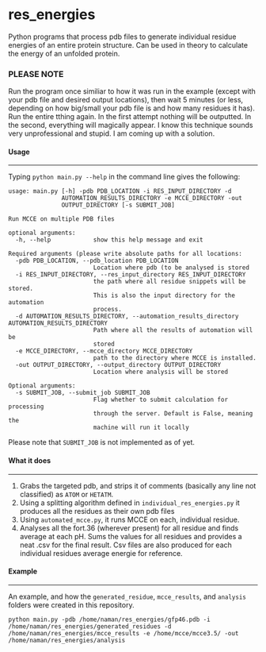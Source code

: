 # res_energies
Python programs that process pdb files to generate individual residue energies of an entire protein structure. Can be used in theory to calculate the energy of an unfolded protein.

### PLEASE NOTE
Run the program once similiar to how it was run in the example (except with your pdb file and desired output locations), then wait 5 minutes (or less, depending on how big/small your pdb file is and how many residues it has). Run the entire tthing again. In the first attempt nothing will be outputted. In the second, everything will magically appear. I know this technique sounds very unprofessional and stupid. I am coming up with a solution.  

#### Usage
---
Typing `python main.py --help` in the command line gives the following:
```
usage: main.py [-h] -pdb PDB_LOCATION -i RES_INPUT_DIRECTORY -d
               AUTOMATION_RESULTS_DIRECTORY -e MCCE_DIRECTORY -out
               OUTPUT_DIRECTORY [-s SUBMIT_JOB]

Run MCCE on multiple PDB files

optional arguments:
  -h, --help            show this help message and exit

Required arguments (please write absolute paths for all locations:
  -pdb PDB_LOCATION, --pdb_location PDB_LOCATION
                        Location where pdb (to be analysed is stored
  -i RES_INPUT_DIRECTORY, --res_input_directory RES_INPUT_DIRECTORY
                        the path where all residue snippets will be stored.
                        This is also the input directory for the automation
                        process.
  -d AUTOMATION_RESULTS_DIRECTORY, --automation_results_directory AUTOMATION_RESULTS_DIRECTORY
                        Path where all the results of automation will be
                        stored
  -e MCCE_DIRECTORY, --mcce_directory MCCE_DIRECTORY
                        path to the directory where MCCE is installed.
  -out OUTPUT_DIRECTORY, --output_directory OUTPUT_DIRECTORY
                        Location where analysis will be stored

Optional arguments:
  -s SUBMIT_JOB, --submit_job SUBMIT_JOB
                        Flag whether to submit calculation for processing
                        through the server. Default is False, meaning the
                        machine will run it locally
```
Please note that `SUBMIT_JOB` is not implemented as of yet.

#### What it does
---

1. Grabs the targeted pdb, and strips it of comments (basically any line not classified) as `ATOM` or `HETATM`.
2. Using a splitting algorithm defined in `individual_res_energies.py` it produces all the residues as their own pdb files 
3. Using `automated_mcce.py`, it runs MCCE on each, individual residue.
4. Analyses all the fort.36 (wherever present) for all residue and finds average at each pH. Sums the values for all residues and provides a neat .csv for the final result. Csv files are also produced for each individual residues average energie for reference. 

#### Example
---
An example, and how the `generated_residue`, `mcce_results`, and `analysis` folders were created in this repository. 

`python main.py -pdb /home/naman/res_energies/gfp46.pdb -i /home/naman/res_energies/generated_residues -d /home/naman/res_energies/mcce_results -e /home/mcce/mcce3.5/ -out /home/naman/res_energies/analysis`

	


